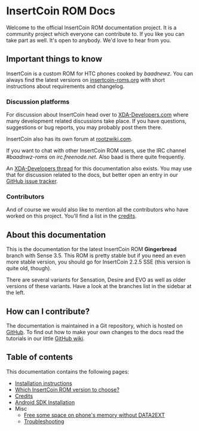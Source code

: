 # InsertCoin ROM Docs

Welcome to the official InsertCoin ROM documentation project. It is a community
project which everyone can contribute to. If you like you can take part as well.
It's open to anybody. We'd love to hear from you.

## Important things to know
InsertCoin is a custom ROM for HTC phones cooked by *baadnewz*. You can always find
the latest versions on [insertcoin-roms.org](http://insertcoin-roms.org/)
with short instructions about requirements and changelog.

### Discussion platforms
For discussion about InsertCoin head over to
[XDA-Developers.com](http://forum.xda-developers.com/showthread.php?t=1198684)
where many development related discussions take place. If you have questions,
suggestions or bug reports, you may probably post them there.

InsertCoin also has its own forum at
[rootzwiki.com](http://rootzwiki.com/forumdisplay.php?301-Bricked-Kernel-InsertCoin-ROM).

If you want to chat with other InsertCoin ROM users, use the IRC channel *#baadnwz-roms*
on *irc.freenode.net*. Also baad is there quite frequently.

An [XDA-Developers thread](http://forum.xda-developers.com/showthread.php?p=17329560)
for this documentation also exists. You may use that for discussion related to the docs,
but better open an entry in our [GitHub issue tracker](https://github.com/Manko10/InsertCoin-Docs/issues).

### Contributors
And of course we would also like to mention all the contributors who have worked
on this project. You'll find a list in the [credits](/master/en-US/credits.html).

## About this documentation
This is the documentation for the latest InsertCoin ROM **Gingerbread** branch with Sense 3.5.
This ROM is pretty stable but if you need an even more stable version,
you should go for InsertCoin 2.2.5 SSE (this version is quite old, though).

There are several variants for Sensation, Desire and EVO as well as older versions
of these variants. Have a look at the branches list in the sidebar at the left.

## How can I contribute?
The documentation is maintained in a Git repository, which is hosted on [GitHub](http://www.github.com/).
To find out how to make your own changes to the docs read the tutorials in our little
[GitHub wiki](https://github.com/Manko10/InsertCoin-Docs/wiki).

## Table of contents
This documentation contains the following pages:

 * [Installation instructions](/master/en-US/installation/)
 * [Which InsertCoin ROM version to choose?](/master/en-US/versions.html)
 * [Credits](/master/en-US/credits.html)
 * [Android SDK Installation](/master/en-US/AndroidSDK/)
 * Misc
    * [Free some space on phone's memory without DATA2EXT](/master/en-US/misc/free-space-without-data2ext.html)
    * [Troubleshooting](/master/en-US/misc/troubleshooting.html)